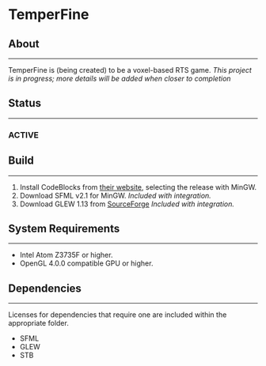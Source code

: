 # TemperFine
## About
--------

TemperFine is (being created) to be a voxel-based RTS game.
*This project is in progress; more details will be added when closer to completion*

## Status
---------
### ACTIVE 


## Build
--------
1. Install CodeBlocks from [their website](http://www.codeblocks.org/downloads/26), selecting the release with MinGW.
2. Download SFML v2.1 for MinGW. *Included with integration.*
3. Download GLEW 1.13 from [SourceForge](http://glew.sourceforge.net/) *Included with integration.*

## System Requirements
----------------------

* Intel Atom Z3735F or higher.
* OpenGL 4.0.0 compatible GPU or higher.

## Dependencies
---------------
Licenses for dependencies that require one are included within the appropriate folder.

* SFML
* GLEW
* STB
